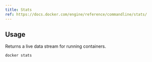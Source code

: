 ```yaml
---
title: Stats
ref: https://docs.docker.com/engine/reference/commandline/stats/
---
```


## Usage

Returns a live data stream for running containers.

```shell
docker stats
```
